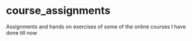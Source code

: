 # course_assignments
Assignments and hands on exercises of some of the online courses I have done till now
